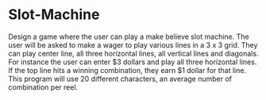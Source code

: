 # Slot-Machine
Design a game where the user can play a make believe slot machine. 
The user will be asked to make a wager to play various lines in a 3 x 3 grid. 
They can play center line, all three horizontal lines, all vertical lines and diagonals.
For instance the user can enter $3 dollars and play all three horizontal lines. If the top line hits a winning combination, they earn $1 dollar for that line.
This program will use 20 different characters, an average number of combination per reel.
